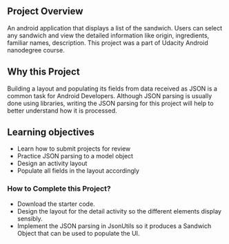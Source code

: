 ## Project Overview
An android application that displays a list of the sandwich. Users can select any sandwich and view the detailed information like origin, ingredients, familiar names, description. This project was a part of Udacity Android nanodegree course.

## Why this Project
Building a layout and populating its fields from data received as JSON
is a common task for Android Developers. Although JSON parsing is usually
done using libraries, writing the JSON parsing for this project will
help to better understand how it is processed.

## Learning objectives
- Learn how to submit projects for review
- Practice JSON parsing to a model object
- Design an activity layout
- Populate all fields in the layout accordingly

### How to Complete this Project?
- Download the starter code.
- Design the layout for the detail activity so the different elements display sensibly. 
- Implement the JSON parsing in JsonUtils so it produces a Sandwich Object that can be used to populate the UI. 

